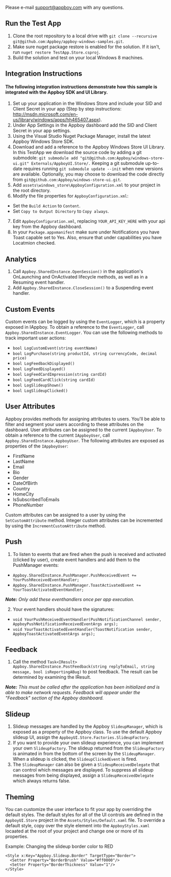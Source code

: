 Please e-mail support@appboy.com with any questions.

## Run the Test App
1.  Clone the root repository to a local drive with `git clone --recursive git@github.com:Appboy/appboy-windows-samples.git`.
2.  Make sure nuget package restore is enabled for the solution.  If it isn't, run `nuget restore TestApp.Store.csproj`.
3.  Build the solution and test on your local Windows 8 machines.

## Integration Instructions
#### The following integration instructions demonstrate how this sample is integrated with the Appboy SDK and UI Library.
1. Set up your application in the Windows Store and include your SID and Client Secret in your app (Step by step instructions: http://msdn.microsoft.com/en-us/library/windows/apps/hh465407.aspx).
2. Under App Settings in the Appboy dashboard add the SID and Client Secret in your app settings.
3. Using the Visual Studio Nuget Package Manager, install the latest Appboy Windows Store SDK.
4. Download and add a reference to the Appboy Windows Store UI Library.  In this TestApp we download the source code by adding a git submodole: `git submodule add "git@github.com:Appboy/windows-store-ui.git" Externals/AppboyUI.Store/.` Keeping a git submodule up-to-date requires running `git submodule update --init` when new versions are available.  Optionally, you may choose to download the code directly from `git@github.com:Appboy/windows-store-ui.git`.
5. Add `assets\windows_store\AppboyConfiguration.xml` to your project in the root directory.
6. Modify the file properties for `AppboyConfiguration.xml`:
  - Set the `Build Action` to `Content`.
  - Set `Copy to Output Directory` to `Copy always`.
7. Edit `AppboyConfiguration.xml`, replacing `YOUR_API_KEY_HERE` with your api key from the Appboy dashboard.
8. In your `Package.appxmanifest` make sure under Notifications you have Toast capable set to Yes.  Also, ensure that under capabilities you have Locatmion checked.

## Analytics
1. Call `Appboy.SharedInstance.OpenSession()` in the application's OnLaunching and OnActivated lifecycle methods, as well as in a Resuming event handler. 
2. Add `Appboy.SharedInstance.CloseSession()` to a Suspending event handler.

## Custom Events
Custom events can be logged by using the `EventLogger`, which is a property exposed in IAppboy. To obtain a reference to the `EventLogger`, call `Appboy.SharedInstance.EventLogger`. You can use the following methods to track important user actions:
 - `bool LogCustomEvent(string eventName)`
 - `bool LogPurchase(string productId, string currencyCode, decimal price)`
 - `bool LogFeedbackDisplayed()`
 - `bool LogFeedDisplayed()`
 - `bool LogFeedCardImpression(string cardId)`
 - `bool LogFeedCardClick(string cardId)`
 - `bool LogSlideupShown()`
 - `bool LogSlideupClicked()`

## User Attributes
Appboy provides methods for assigning attributes to users. You'll be able to filter and segment your users according to these attributes on the dashboard. User attributes can be assigned to the current `IAppboyUser`. To obtain a reference to the current `IAppboyUser`, call `Appboy.SharedInstance.AppboyUser`. The following attributes are exposed as properties of the `IAppboyUser`:
 - FirstName
 - LastName
 - Email
 - Bio
 - Gender
 - DateOfBirth
 - Country
 - HomeCity
 - IsSubscribedToEmails
 - PhoneNumber
  
Custom attributes can be assigned to a user by using the `SetCustomAttribute` method.
Integer custom attributes can be incremented by using the `IncrementCustomAttribute` method.

## Push
1. To listen to events that are fired when the push is received and activated (clicked by user), create event handlers and add them to the PushManager events:
 - `Appboy.SharedInstance.PushManager.PushReceivedEvent += YourPushReceivedEventHandler;`
 - `Appboy.SharedInstance.PushManager.ToastActivatedEvent += YourToastActivatedEventHandler;`
 
<i><b>Note:</b> Only add these eventhandlers once per app execution.</i>

2. Your event handlers should have the signatures: 
 - `void YourPushReceivedEventHandler(PushNotificationChannel sender, AppboyPushNotificationReceivedEventArgs args);`
 - `void YourToastActivatedEventHandler(ToastNotification sender, AppboyToastActivatedEventArgs args);`

## Feedback
1. Call the method `Task<IResult> Appboy.SharedInstance.PostFeedback(string replyToEmail, string message, bool isReportingABug)` to post feedback. The result can be determined by examining the IResult.

<i><b>Note:</b> This must be called after the application has been initialized and is able to make network requests. Feedback will appear under the "Feedback" section of the Appboy dashboard.</i>

## Slideup
1. Slideup messages are handled by the Appboy `SlideupManager`, which is exposed as a property of the Appboy
 class. To use the default Appboy slideup UI, assign the `AppboyUI.Store.Factories.SlideupFactory`. 
2.  If you want to provide your own slideup experience, you can implement your own `SlideupFactory`. The slideup returned  from the `SlideupFactory` is animated in from the bottom of the screen by the `SlideupManager`. When a slideup is clicked, the `SlideupClickedEvent` is fired. 
3.  The `SlideupManager` can also be given a `SlideupReceivedDelegate` that can control which messages are displayed. To suppress all slideup messages from being displayed, assign a `SlideupReceivedDelegate` which always returns false.

## Theming
You can customize the user interface to fit your app by overriding the default styles. The default styles for all of the UI controls are defined in the `AppboyUI.Store` project in the `Assets/Styles/Default.xaml` file. To override a default style, copy over the style element into the `AppboyStyles.xaml` locaated at the root of your project and change one or more of its properties.

Example: Changing the slideup border color to RED 
<pre><code>&lt;Style x:Key="Appboy.Slideup.Border" TargetType="Border"&gt;
  &lt;Setter Property="BorderBrush" Value="#ff0000"/&gt;
  &lt;Setter Property="BorderThickness" Value="1"/&gt;
&lt;/Style&gt;
</code></pre>
